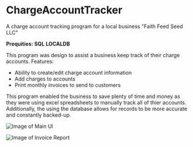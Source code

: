 # ChargeAccountTracker
A charge account tracking program for a local business "Faith Feed Seed LLC"

**Prequities: SQL LOCALDB**

This program was design to assist a business keep track of their charge accounts.
Features:
<ul>
  <li>Ability to create/edit charge account information</li>
  <li>Add charges to accounts</li>
  <li>Print monthly invoices to send to customers</li>
</ul>
  
This program enabled the business to save plenty of time and money as they were using excel spreadsheets to manually track all of thier accounts. Additionally, the using the database allows for records to be more accurate and constantly backed-up.

![Image of Main UI](https://i.imgur.com/D3gSC1l.jpg)

![Image of Invoice Report](https://i.imgur.com/Mrs6cyF.jpg)
